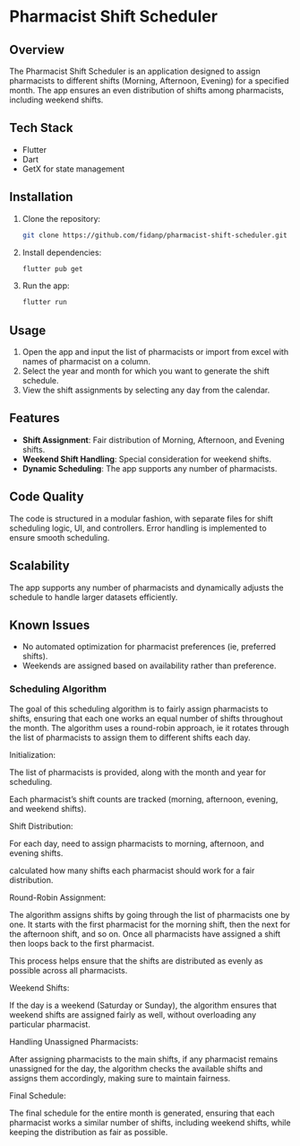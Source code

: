 # Pharmacist Shift Scheduler

## Overview
The Pharmacist Shift Scheduler is an application designed to assign pharmacists to different shifts (Morning, Afternoon, Evening) for a specified month. The app ensures an even distribution of shifts among pharmacists, including weekend shifts.

## Tech Stack
- Flutter
- Dart
- GetX for state management

## Installation
1. Clone the repository:
    ```bash
    git clone https://github.com/fidanp/pharmacist-shift-scheduler.git
    ```
2. Install dependencies:
    ```bash
    flutter pub get
    ```
3. Run the app:
    ```bash
    flutter run
    ```

## Usage
1. Open the app and input the list of pharmacists or import from excel with names of pharmacist on a column.
2. Select the year and month for which you want to generate the shift schedule.
3. View the shift assignments by selecting any day from the calendar.

## Features
- **Shift Assignment**: Fair distribution of Morning, Afternoon, and Evening shifts.
- **Weekend Shift Handling**: Special consideration for weekend shifts.
- **Dynamic Scheduling**: The app supports any number of pharmacists.

## Code Quality
The code is structured in a modular fashion, with separate files for shift scheduling logic, UI, and controllers. Error handling is implemented to ensure smooth scheduling.

## Scalability
The app supports any number of pharmacists and dynamically adjusts the schedule to handle larger datasets efficiently.

## Known Issues
- No automated optimization for pharmacist preferences (ie, preferred shifts).
- Weekends are assigned based on availability rather than preference.

### Scheduling Algorithm
The goal of this scheduling algorithm is to fairly assign pharmacists to shifts, ensuring that each one works an equal number of shifts throughout the month. The algorithm uses a round-robin approach, ie it rotates through the list of pharmacists to assign them to different shifts each day.

Initialization:

The list of pharmacists is provided, along with the month and year for scheduling.

Each pharmacist’s shift counts are tracked (morning, afternoon, evening, and weekend shifts).

Shift Distribution:

For each day, need to assign pharmacists to morning, afternoon, and evening shifts.

calculated how many shifts each pharmacist should work for a fair distribution.

Round-Robin Assignment:

The algorithm assigns shifts by going through the list of pharmacists one by one. It starts with the first pharmacist for the morning shift, then the next for the afternoon shift, and so on. Once all pharmacists have assigned a shift then loops back to the first pharmacist.

This process helps ensure that the shifts are distributed as evenly as possible across all pharmacists.

Weekend Shifts:

If the day is a weekend (Saturday or Sunday), the algorithm ensures that weekend shifts are assigned fairly as well, without overloading any particular pharmacist.

Handling Unassigned Pharmacists:

After assigning pharmacists to the main shifts, if any pharmacist remains unassigned for the day, the algorithm checks the available shifts and assigns them accordingly, making sure to maintain fairness.

Final Schedule:

The final schedule for the entire month is generated, ensuring that each pharmacist works a similar number of shifts, including weekend shifts, while keeping the distribution as fair as possible.

